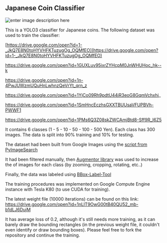## Japanese Coin Classifier

![enter image description here](https://lh3.googleusercontent.com/y0xSNmb5cHf2z4AZSTRBfyITMM20dgYeS7ZH7MoegMIrnOe79UkoIUMExfxa2SD33vHQPZYKt_Ne)

This is a YOLO3 classifier for Japanese coins.
The following dataset was used to train the classifier:

[https://drive.google.com/open?id=1-_JkQ7E8N0toHYVHFKTuzugOg_OQMfEO](https://drive.google.com/open?id=1-_JkQ7E8N0toHYVHFKTuzugOg_OQMfEO)

https://drive.google.com/open?id=1GUXLuv95ixrZYHcpM0JnWHUHoc_hk--k

https://drive.google.com/open?id=1n-4PwJUWzmUQuHnLwhnzQeVrYt_qrn_z

https://drive.google.com/open?id=1YjCo09Rh9pdtU44jR3eoG8GqmVchxhj_

https://drive.google.com/open?id=1SmHncEczhsGXXTBUUsaVFUPBVh-PWWF1

https://drive.google.com/open?id=1PMs6Q3Z08skZWCAmjBtd8-Sff9R_I6Z5

It contains 6 classes (1 - 5 - 10 - 50 - 100 - 500 Yen). Each class has 300 images.
The data is split into 90% training and 10% for testing.

The dataset had been built from Google Images using the [script from PyImageSearch](https://www.pyimagesearch.com/2017/12/04/how-to-create-a-deep-learning-dataset-using-google-images/)

It had been filtered manually, then [Augmentor library](https://github.com/mdbloice/Augmentor) was used to increase the of images for each class (by zooming, cropping, rotating, etc..)  

Finally, the data was labeled using [BBox-Label-Tool](https://github.com/puzzledqs/BBox-Label-Tool)

The training procedures was implemented on Google Compute Engine instance with Tesla K80 (to use CUDA for training).

The latest weight file (10000 iterations) can be found on this link:
https://drive.google.com/open?id=1nLIT9OwG00tB40QU52_mb-b1dLJ6DujM

It has average loss of 0.2, although it's still needs more training, as it can barely draw the bounding rectangles (in the previous weight file, it couldn't even identify or draw bounding boxes).
Please feel free to fork the repository and continue the training.


  

